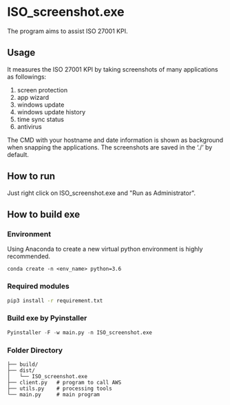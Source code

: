 # ISO_screenshot.exe
The program aims to assist ISO 27001 KPI.
## Usage
It measures the ISO 27001 KPI by taking screenshots of many applications as followings:

1. screen protection
2. app wizard
3. windows update
4. windows update history
5. time sync status
6. antivirus 

The CMD with your hostname and date information is shown as background when snapping the applications. The screenshots are saved in the ‘./<your hostname>’ by default.

## How to run
Just right click on ISO_screenshot.exe and "Run as Administrator".
## How to build exe
### Environment
Using Anaconda to create a new virtual python environment is highly recommended.
```
conda create -n <env_name> python=3.6
```
### Required modules
```bash
pip3 install -r requirement.txt
```
### Build exe by Pyinstaller
```python
Pyinstaller -F -w main.py -n ISO_screenshot.exe
```

### Folder Directory 
```
├── build/
├── dist/
│   └── ISO_screenshot.exe
├── client.py   # program to call AWS
├── utils.py    # processing tools
└── main.py		# main program
```